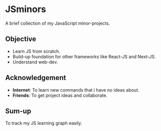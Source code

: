 # JSminors
A brief collection of my JavaScript minor-projects.

## Objective
- Learn JS from scratch.
- Build-up foundation for other frameworks like React-JS and Next-JS.
- Understand web-dev.

## Acknowledgement

- **Internet**: To learn new commands that i have no ideas about.
- **Friends**: To get project ideas and collaborate. 

## Sum-up
To track my JS learning graph easily.

